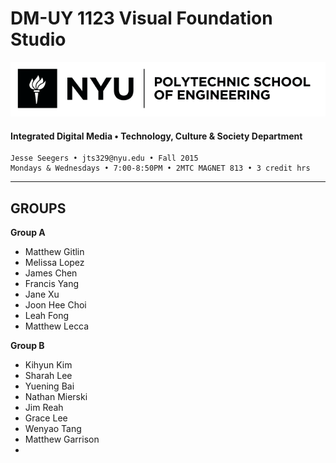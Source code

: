 # DM-UY 1123 Visual Foundation Studio

![NYU](nyu_soe_logo.png)
#### Integrated Digital Media • Technology, Culture & Society Department 

    Jesse Seegers • jts329@nyu.edu • Fall 2015 
    Mondays & Wednesdays • 7:00-8:50PM • 2MTC MAGNET 813 • 3 credit hrs

---


## GROUPS

**Group A**

* Matthew Gitlin
* Melissa Lopez
* James Chen
* Francis Yang
* Jane Xu
* Joon Hee Choi
* Leah Fong
* Matthew Lecca



**Group B**

* Kihyun Kim
* Sharah Lee
* Yuening Bai
* Nathan Mierski
* Jim Reah
* Grace Lee
* Wenyao Tang
* Matthew Garrison
* 



